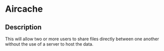 # Aircache

## Description
This will allow two or more users to share files directly between one another without the use of a server to host the data.
